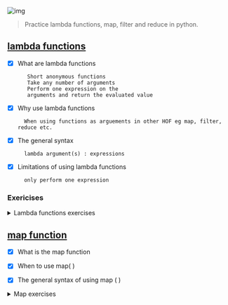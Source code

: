 ![img](https://assets.imaginablefutures.com/media/images/ALX_Logo.max-200x150.png)
>Practice lambda functions, map, filter and reduce in python.

## [lambda functions ](https://www.google.com/search?q=lambda+functions+in+python)
- [X] What are lambda functions

         Short anonymous functions 
         Take any number of arguments
         Perform one expression on the 
         arguments and return the evaluated value

- [X] Why use lambda functions

        When using functions as arguements in other HOF eg map, filter, reduce etc. 

- [X] The general syntax 

        lambda argument(s) : expressions

- [X] Limitations of using lambda functions

        only perform one expression

### Exericises 
<details>
<summary>Lambda functions exercises</summary>
1. Write a Python program to create a lambda function that adds 15 to a given number passed in as an argument. <br/>
2. Write a function which takes two arguments: a and b and returns the multiplication of them: a*b<br/>
3. Write a Python program to find if a given string starts with a given character using Lambda<br/>
4. Write a Python program to extract year, month, date and time using Lambda<br/>
5. Write a Python program to check whether a given string is number or not using Lambda<br/>
6. Write a Python program to create Fibonacci series upto n using Lambda<br/>
7. Write a Python program to find intersection of two given arrays using Lambda<br/>
8. Write a Python program to rearrange positive and negative numbers in a given array using Lambda<br/>
9. Write a Python program to find the values of length six in a given list using Lambda.<br/>
10. Write a Python program to find numbers divisible by nineteen or thirteen from a list of numbers using Lambda<br/>
11. Write a Python program to find palindromes in a given list of strings using Lambda<br/>
</details>

## [map function](https://www.google.com/search?q=map+function+in+python)
- [X] What is the map function
- [X] When to  use map( )
- [X] The general syntax of using map ( )


<details>
<summary>Map exercises</summary>
1. Write a map function that adds plus 5 to each item in the list.<br/>
2. Write a map function that returns the squares of the items in the list.<br/>
3. Write a map function that adds "Hello, " in front of each item in the list.<br/>
4. Using map() function and len() function create a list that's consisted of lengths of each element in the first list.
5. Using map() function and lambda add each elements of two lists together. Use a lambda with two arguments.
6. Write a Python program to convert all the characters in uppercase and lowercase and eliminate duplicate letters from a given sequence. Use map() function
7. Write a Python program to convert a given list of tuples to a list of strings using map function
</details>